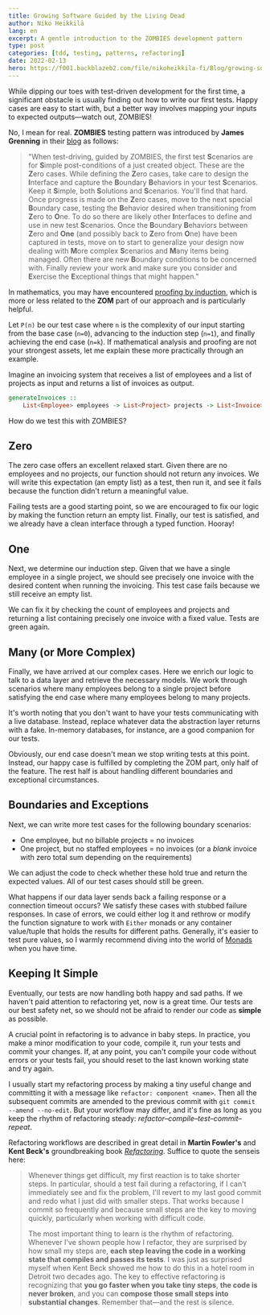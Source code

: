```yaml
---
title: Growing Software Guided by the Living Dead
author: Niko Heikkilä
lang: en
excerpt: A gentle introduction to the ZOMBIES development pattern
type: post
categories: [tdd, testing, patterns, refactoring]
date: 2022-02-13
hero: https://f001.backblazeb2.com/file/nikoheikkila-fi/Blog/growing-software-guided-by-the-living-dead.jpg
---
```


While dipping our toes with test-driven development for the first time, a significant obstacle is usually finding out how to write our first tests. Happy cases are easy to start with, but a better way involves mapping your inputs to expected outputs—watch out, ZOMBIES!

No, I mean for real. **ZOMBIES** testing pattern was introduced by **James Grenning** in their [blog][grenning] as follows:

> "When test-driving, guided by ZOMBIES, the first test **S**cenarios are for **S**imple post-conditions of a just created object. These are the **Z**ero cases. While defining the **Z**ero cases, take care to design the **I**nterface and capture the **B**oundary **B**ehaviors in your test **S**cenarios. Keep it **S**imple, both **S**olutions and **S**cenarios. You'll find that hard. Once progress is made on the **Z**ero cases, move to the next special **B**oundary case, testing the **B**ehavior desired when transitioning from **Z**ero to **O**ne. To do so there are likely other **I**nterfaces to define and use in new test **S**cenarios. Once the **B**oundary **B**ehaviors between **Z**ero and **One** (and possibly back to **Z**ero from **O**ne) have been captured in tests, move on to start to generalize your design now dealing with **M**ore complex **S**cenarios and **M**any items being managed. Often there are new **B**oundary conditions to be concerned with. Finally review your work and make sure you consider and **E**xercise the **E**xceptional things that might happen."

In mathematics, you may have encountered [proofing by induction][induction], which is more or less related to the **ZOM** part of our approach and is particularly helpful.

Let `P(n)` be our test case where `n` is the complexity of our input starting from the base case (`n=0`), advancing to the induction step (`n=1`), and finally achieving the end case (`n=k`). If mathematical analysis and proofing are not your strongest assets, let me explain these more practically through an example.

Imagine an invoicing system that receives a list of employees and a list of projects as input and returns a list of invoices as output.

```haskell
generateInvoices ::
    List<Employee> employees -> List<Project> projects -> List<Invoice>
```

How do we test this with ZOMBIES?

## Zero

The zero case offers an excellent relaxed start. Given there are no employees and no projects, our function should not return any invoices. We will write this expectation (an empty list) as a test, then run it, and see it fails because the function didn't return a meaningful value.

Failing tests are a good starting point, so we are encouraged to fix our logic by making the function return an empty list. Finally, our test is satisfied, and we already have a clean interface through a typed function. Hooray!

## One

Next, we determine our induction step. Given that we have a single employee in a single project, we should see precisely one invoice with the desired content when running the invoicing. This test case fails because we still receive an empty list.

We can fix it by checking the count of employees and projects and returning a list containing precisely one invoice with a fixed value. Tests are green again.

## Many (or More Complex)

Finally, we have arrived at our complex cases. Here we enrich our logic to talk to a data layer and retrieve the necessary models. We work through scenarios where many employees belong to a single project before satisfying the end case where many employees belong to many projects.

It's worth noting that you don't want to have your tests communicating with a live database. Instead, replace whatever data the abstraction layer returns with a fake. In-memory databases, for instance, are a good companion for our tests.

Obviously, our end case doesn't mean we stop writing tests at this point. Instead, our happy case is fulfilled by completing the ZOM part, only half of the feature. The rest half is about handling different boundaries and exceptional circumstances.

## Boundaries and Exceptions

Next, we can write more test cases for the following boundary scenarios:

-   One employee, but no billable projects = no invoices
-   One project, but no staffed employees = no invoices (or a _blank_ invoice with zero total sum depending on the requirements)

We can adjust the code to check whether these hold true and return the expected values. All of our test cases should still be green.

What happens if our data layer sends back a failing response or a connection timeout occurs? We satisfy these cases with stubbed failure responses. In case of errors, we could either log it and rethrow or modify the function signature to work with `Either` monads or any container value/tuple that holds the results for different paths. Generally, it's easier to test pure values, so I warmly recommend diving into the world of [Monads][monads] when you have time.

## Keeping It Simple

Eventually, our tests are now handling both happy and sad paths. If we haven't paid attention to refactoring yet, now is a great time. Our tests are our best safety net, so we should not be afraid to render our code as **simple** as possible.

A crucial point in refactoring is to advance in baby steps. In practice, you make a minor modification to your code, compile it, run your tests and commit your changes. If, at any point, you can't compile your code without errors or your tests fail, you should reset to the last known working state and try again.

I usually start my refactoring process by making a tiny useful change and committing it with a message like `refactor: component <name>`. Then all the subsequent commits are amended to the previous commit with `git commit --amend --no-edit`. But your workflow may differ, and it's fine as long as you keep the rhythm of refactoring steady: _refactor–compile–test–commit–repeat_.

Refactoring workflows are described in great detail in **Martin Fowler's** and **Kent Beck's** groundbreaking book [_Refactoring_][refactoring]. Suffice to quote the senseis here:

> Whenever things get difficult, my first reaction is to take shorter steps. In particular, should a test fail during a refactoring, if I can't immediately see and fix the problem, I'll revert to my last good commit and redo what I just did with smaller steps. That works because I commit so frequently and because small steps are the key to moving quickly, particularly when working with difficult code.
>
> The most important thing to learn is the rhythm of refactoring. Whenever I've shown people how I refactor, they are surprised by how small my steps are, **each step leaving the code in a working state that compiles and passes its tests**. I was just as surprised myself when Kent Beck showed me how to do this in a hotel room in Detroit two decades ago. The key to effective refactoring is recognizing that **you go faster when you take tiny steps**, **the code is never broken**, and you can **compose those small steps into substantial changes**. Remember that—and the rest is silence.

[grenning]: https://blog.wingman-sw.com/tdd-guided-by-zombies
[induction]: https://en.wikipedia.org/wiki/Mathematical_induction
[monads]: https://www.toptal.com/javascript/option-maybe-either-future-monads-js
[refactoring]: https://www.informit.com/store/refactoring-improving-the-design-of-existing-code-9780134757599
